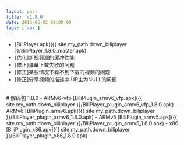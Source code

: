 ```yaml
---
layout: post
title: 'v1.8.0'
date: 2013-06-02 00:00:00
tags: ['apk']
---
```

- [BiliPlayer.apk]({{ site.my_path.down_biliplayer }}/BiliPlayer_1.8.0_master.apk)
- \[优化\]新视频源的缓冲性能
- \[修正\]弹幕下载失败的问题
- \[修正\]某些情况下看不到下载的视频的问题
- \[修正\]分享视频的描述中,UP主为NULL的问题
<br />
# 解码包 1.8.0
- ARMv6-vfp [BiliPlugin_armv6_vfp.apk]({{ site.my_path.down_biliplayer }}/BiliPlayer_plugin_armv6_vfp_1.8.0.apk)
- ARMv6 [BiliPlugin_armv6.apk]({{ site.my_path.down_biliplayer }}/BiliPlayer_plugin_armv6_1.8.0.apk)
- ARMv5 [BiliPlugin_armv5.apk]({{ site.my_path.down_biliplayer }}/BiliPlayer_plugin_armv5_1.8.0.apk)
- x86 [BiliPlugin_x86.apk]({{ site.my_path.down_biliplayer }}/BiliPlayer_plugin_x86_1.8.0.apk)

